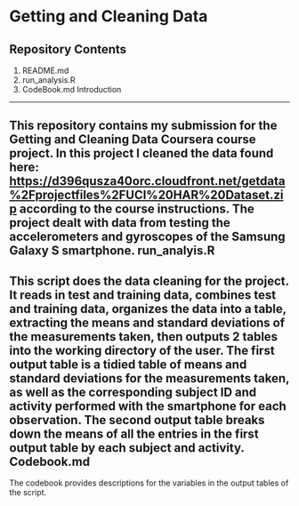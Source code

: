 Getting and Cleaning Data
=========================
Repository Contents
-------------------
1. README.md
2. run_analysis.R
2. CodeBook.md
Introduction
------------
This repository contains my submission for the Getting and Cleaning Data Coursera course project.  In this project I cleaned the data found here: 
https://d396qusza40orc.cloudfront.net/getdata%2Fprojectfiles%2FUCI%20HAR%20Dataset.zip
according to the course instructions. The project dealt with data from testing the accelerometers and gyroscopes of the Samsung Galaxy S smartphone.
run_analyis.R
-------------
This script does the data cleaning for the project.  It reads in test and training data, combines test and training data, organizes the data into a table, extracting the means and standard deviations of the measurements taken, then outputs 2 tables into the working directory of the user.  The first output table is a tidied table of means and standard deviations  for the measurements taken, as well as the corresponding subject ID and activity performed with the smartphone for each observation. The second output table breaks down the means of all the entries in the first output table by each subject and activity.
Codebook.md
-----------
The codebook provides descriptions for the variables in the output tables of the script.
